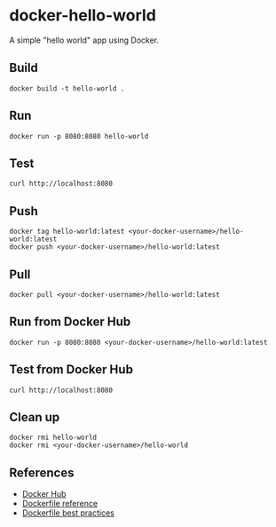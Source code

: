 # docker-hello-world

A simple "hello world" app using Docker.

## Build

```
docker build -t hello-world .
```

## Run

```
docker run -p 8080:8080 hello-world
```

## Test

```
curl http://localhost:8080
```

## Push

```
docker tag hello-world:latest <your-docker-username>/hello-world:latest
docker push <your-docker-username>/hello-world:latest
```

## Pull

```
docker pull <your-docker-username>/hello-world:latest
```

## Run from Docker Hub

```
docker run -p 8080:8080 <your-docker-username>/hello-world:latest
```

## Test from Docker Hub

```
curl http://localhost:8080
```

## Clean up

```
docker rmi hello-world
docker rmi <your-docker-username>/hello-world
```

## References

* [Docker Hub](https://hub.docker.com/)
* [Dockerfile reference](https://docs.docker.com/engine/reference/builder/)
* [Dockerfile best practices](https://docs.docker.com/develop/develop-images/dockerfile_best-practices/)
